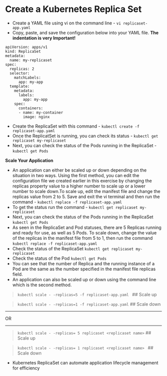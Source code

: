 # Create a Kubernetes Replica Set 

* Create a YAML file using vi on the command line - `vi replicaset-app.yaml`
* Copy, paste, and save the configuration below into your YAML file. **The indentation is very Important!**

```
apiVersion: apps/v1
kind: ReplicaSet
metadata:
  name: my-replicaset
spec:
  replicas: 2
  selector:
    matchLabels:
      app: my-app
  template:
    metadata:
      labels:
        app: my-app
    spec:
      containers:
      - name: my-container
        image: nginx
```
* Create the ReplicaSet with this command - `kubectl create -f replicaset-app.yaml`
* Once the ReplicatSet is running, you can check its status - `kubectl get replicaset my-replicaset`
* Next, you can check the status of the Pods running in the ReplicaSet - `kubectl get Pods` 

**Scale Your Application**

* An application can either be scaled up or down depending on the situation in two ways. Using the first method, you can edit the configuration file we created earlier in this exercise by changing the replicas property value to a higher number to scale up or a lower number to scale down.To scale up, edit the manifest file and change the replicas value from 2 to 5. Save and exit the vi terminal and then run the command - `kubectl replace -f replicaset-app.yaml`
* To get the status run the command - `kubectl get replicaset my-replicaset`
* Next, you can check the status of the Pods running in the ReplicaSet `kubectl get Pods`
* As seen in the ReplicaSet and Pod statuses, there are 5 Replicas running and ready for use, as well as 5 Pods. To scale down, change the value of the replicas in the manifest file from 5 to 1, then run the command `kubectl replace -f replicaset-app.yaml` 
* Check the status of the ReplicaSet `kubectl get replicaset my-replicaset`
* Check the status of the Pod `kubectl get Pods`
* You can see that the number of Replica and the running instance of a Pod are the same as the number specified in the manifest file replicas field.
* An application can also be scaled up or down using the command line which is the second method.

> `kubectl scale - -replicas=5 -f replicaset-app.yaml `  ## Scale up

> `kubectl scale - -replicas=1 -f replicaset-app.yaml`  ## Scale down

***

OR

***


> `kubectl scale - -replicas= 5 replicaset <replicaset name>`   ## Scale up

> `kubectl scale - -replicas= 1 replicaset <replicaset name> `  ## Scale down

* Kubernetes ReplicaSet can automate application lifecycle management for efficiency






